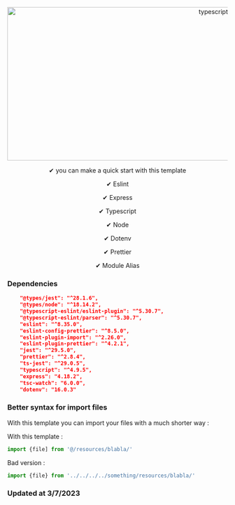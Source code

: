 <p align="center">
<img src="https://github.com/canmertinyo/typescript-boilerplate/blob/main/documents/banner.png?raw=true" alt="typescript boilerplate" width="1000" height="350"/>
</p>

<p align="center">✔ you can make a quick start with this template  </p>
<p align="center">✔ Eslint </p>
<p align="center">✔ Express </p>
<p align="center">✔ Typescript </p>
<p align="center">✔ Node </p>
<p align="center">✔ Dotenv </p>
<p align="center">✔ Prettier </p>
<p align="center">✔ Module Alias </p>





### Dependencies

```json
    "@types/jest": "^28.1.6",
    "@types/node": "^18.14.2",
    "@typescript-eslint/eslint-plugin": "^5.30.7",
    "@typescript-eslint/parser": "^5.30.7",
    "eslint": "^8.35.0",
    "eslint-config-prettier": "^8.5.0",
    "eslint-plugin-import": "^2.26.0",
    "eslint-plugin-prettier": "^4.2.1",
    "jest": "^29.5.0",
    "prettier": "^2.8.4",
    "ts-jest": "^29.0.5",
    "typescript": "^4.9.5",
    "express": "4.18.2",
    "tsc-watch": "6.0.0",
    "dotenv": "16.0.3"
```

### Better syntax for import files 
With this template you can import your files with a much shorter way : 

With this template :
```typescript
import {file] from '@/resources/blabla/'

```

Bad version : 

```typescript
import {file} from '../../../../something/resources/blabla/'

```


### Updated at 3/7/2023
